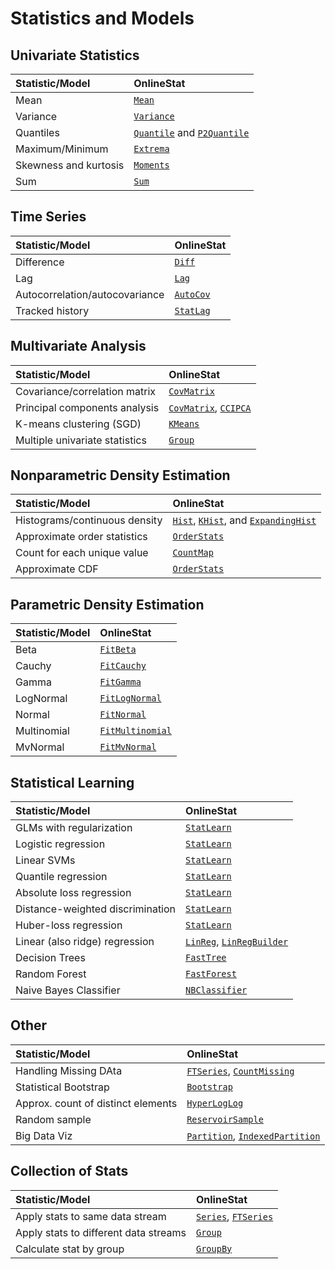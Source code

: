 # Statistics and Models

## Univariate Statistics

| Statistic/Model                    | OnlineStat                 |
|:-----------------------------------|:---------------------------|
| Mean                               | [`Mean`](@ref)             |
| Variance                           | [`Variance`](@ref)         |
| Quantiles                          | [`Quantile`](@ref) and [`P2Quantile`](@ref) |
| Maximum/Minimum                    | [`Extrema`](@ref)          |
| Skewness and kurtosis              | [`Moments`](@ref)          |
| Sum                                | [`Sum`](@ref)              |

## Time Series

| Statistic/Model                    | OnlineStat                 |
|:-----------------------------------|:---------------------------|
| Difference                         | [`Diff`](@ref)             |
| Lag                                | [`Lag`](@ref)              |
| Autocorrelation/autocovariance     | [`AutoCov`](@ref)          |
| Tracked history                    | [`StatLag`](@ref)          |

## Multivariate Analysis

| Statistic/Model                    | OnlineStat                 |
|:-----------------------------------|:---------------------------|
| Covariance/correlation matrix      | [`CovMatrix`](@ref)        |
| Principal components analysis      | [`CovMatrix`](@ref), [`CCIPCA`](@ref)        |
| K-means clustering (SGD)           | [`KMeans`](@ref)           |
| Multiple univariate statistics     | [`Group`](@ref) |

## Nonparametric Density Estimation

| Statistic/Model                    | OnlineStat                 |
|:-----------------------------------|:---------------------------|
| Histograms/continuous density      | [`Hist`](@ref), [`KHist`](@ref), and [`ExpandingHist`](@ref) |
| Approximate order statistics       | [`OrderStats`](@ref)       |
| Count for each unique value        | [`CountMap`](@ref)         |
| Approximate CDF                    | [`OrderStats`](@ref)

## Parametric Density Estimation

| Statistic/Model                    | OnlineStat                 |
|:-----------------------------------|:---------------------------|
| Beta                               | [`FitBeta`](@ref)          |
| Cauchy                             | [`FitCauchy`](@ref)        |
| Gamma                              | [`FitGamma`](@ref)         |
| LogNormal                          | [`FitLogNormal`](@ref)     |
| Normal                             | [`FitNormal`](@ref)        |
| Multinomial                        | [`FitMultinomial`](@ref)   |
| MvNormal                           | [`FitMvNormal`](@ref)      |

## Statistical Learning

| Statistic/Model                    | OnlineStat                 |
|:-----------------------------------|:---------------------------|
| GLMs with regularization           | [`StatLearn`](@ref)        |
| Logistic regression                | [`StatLearn`](@ref)        |
| Linear SVMs                        | [`StatLearn`](@ref)        |
| Quantile regression                | [`StatLearn`](@ref)        |
| Absolute loss regression           | [`StatLearn`](@ref)        |
| Distance-weighted discrimination   | [`StatLearn`](@ref)        |
| Huber-loss regression              | [`StatLearn`](@ref)        |
| Linear (also ridge) regression     | [`LinReg`](@ref), [`LinRegBuilder`](@ref) |
| Decision Trees                     | [`FastTree`](@ref)         |
| Random Forest                      | [`FastForest`](@ref)       |
| Naive Bayes Classifier             | [`NBClassifier`](@ref)     |

## Other

| Statistic/Model                    | OnlineStat                 |
|:-----------------------------------|:---------------------------|
| Handling Missing DAta              | [`FTSeries`](@ref), [`CountMissing`](@ref)
| Statistical Bootstrap              | [`Bootstrap`](@ref)        |
| Approx. count of distinct elements | [`HyperLogLog`](@ref)      |
| Random sample                      | [`ReservoirSample`](@ref)  |
| Big Data Viz                       | [`Partition`](@ref), [`IndexedPartition`](@ref) |

## Collection of Stats

| Statistic/Model                    | OnlineStat                 |
|:-----------------------------------|:---------------------------|
| Apply stats to same data stream    | [`Series`](@ref), [`FTSeries`](@ref) |
| Apply stats to different data streams  | [`Group`](@ref)
| Calculate stat by group            | [`GroupBy`](@ref)          |
